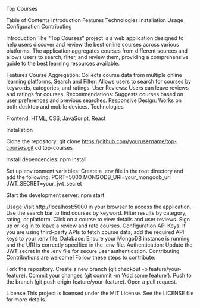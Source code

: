 Top Courses

Table of Contents
Introduction
Features
Technologies
Installation
Usage
Configuration
Contributing


Introduction
The "Top Courses" project is a web application designed to help users discover and review the best online courses across various platforms. 
The application aggregates courses from different sources and allows users to search, filter, and review them, providing a comprehensive guide to the best learning resources available.

Features
Course Aggregation: Collects course data from multiple online learning platforms.
Search and Filter: Allows users to search for courses by keywords, categories, and ratings.
User Reviews: Users can leave reviews and ratings for courses.
Recommendations: Suggests courses based on user preferences and previous searches.
Responsive Design: Works on both desktop and mobile devices.
Technologies

Frontend: HTML, CSS, JavaScript, React

Installation

Clone the repository:
git clone https://github.com/yourusername/top-courses.git
cd top-courses

Install dependencies:
npm install

Set up environment variables:
Create a .env file in the root directory and add the following:
PORT=5000
MONGODB_URI=your_mongodb_uri
JWT_SECRET=your_jwt_secret

Start the development server:
npm start

Usage
Visit http://localhost:5000 in your browser to access the application.
Use the search bar to find courses by keyword.
Filter results by category, rating, or platform.
Click on a course to view details and user reviews.
Sign up or log in to leave a review and rate courses.
Configuration
API Keys: If you are using third-party APIs to fetch course data, add the required API keys to your .env file.
Database: Ensure your MongoDB instance is running and the URI is correctly specified in the .env file.
Authentication: Update the JWT secret in the .env file for secure user authentication.
Contributing
Contributions are welcome! Follow these steps to contribute:

Fork the repository.
Create a new branch (git checkout -b feature/your-feature).
Commit your changes (git commit -m 'Add some feature').
Push to the branch (git push origin feature/your-feature).
Open a pull request.

License
This project is licensed under the MIT License. See the LICENSE file for more details.


